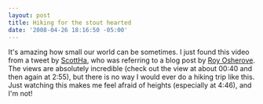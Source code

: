 ```yaml
---
layout: post
title: Hiking for the stout hearted
date: '2008-04-26 18:16:50 -05:00'
---
```


It's amazing how small our world can be sometimes. I just found this video from a tweet by [ScottHa](http://www.hanselman.com/blog/), who was referring to a blog post by [Roy Osherove](http://weblogs.asp.net/rosherove/archive/2008/04/25/i-m-a-wuss.aspx). The views are absolutely incredible (check out the view at about 00:40 and then again at 2:55), but there is no way I would ever do a hiking trip like this. Just watching this makes me feel afraid of heights (especially at 4:46), and I'm not!
